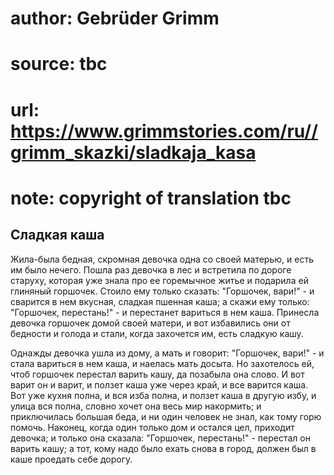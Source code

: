 # author: Gebrüder Grimm
# source: tbc
# url: https://www.grimmstories.com/ru//grimm_skazki/sladkaja_kasa
# note: copyright of translation tbc

## Сладкая каша 

Жила-была бедная, скромная девочка одна со своей матерью, и есть им было
нечего. Пошла раз девочка в лес и встретила по дороге старуху, которая
уже знала про ее горемычное житье и подарила ей глиняный горшочек.
Стоило ему только сказать: "Горшочек, вари!" - и сварится в нем
вкусная, сладкая пшенная каша; а скажи ему только: "Горшочек,
перестань!" - и перестанет вариться в нем каша. Принесла девочка
горшочек домой своей матери, и вот избавились они от бедности и голода и
стали, когда захочется им, есть сладкую кашу.

Однажды девочка ушла из дому, а мать и говорит: "Горшочек, вари!" - и
стала вариться в нем каша, и наелась мать досыта. Но захотелось ей, чтоб
горшочек перестал варить кашу, да позабыла она слово. И вот варит он и
варит, и ползет каша уже через край, и все варится каша. Вот уже кухня
полна, и вся изба полна, и ползет каша в другую избу, и улица вся полна,
словно хочет она весь мир накормить; и приключилась большая беда, и ни
один человек не знал, как тому горю помочь. Наконец, когда один только
дом и остался цел, приходит девочка; и только она сказала: "Горшочек,
перестань!" - перестал он варить кашу; а тот, кому надо было ехать
снова в город, должен был в каше проедать себе дорогу.
